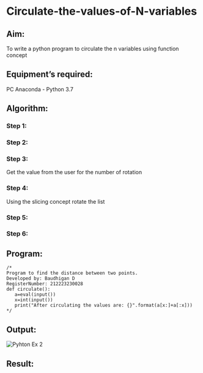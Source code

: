 # Circulate-the-values-of-N-variables
## Aim:
To write a python program to circulate the n variables using function concept
## Equipment’s required:
PC
Anaconda - Python 3.7
## Algorithm: 
### Step 1: 
### Step 2: 
### Step 3: 
Get the value from the user for the number of rotation
### Step 4: 
Using the slicing concept rotate the list

### Step 5: 
### Step 6: 
## Program:
```
/*
Program to find the distance between two points.
Developed by: Baudhigan D
RegisterNumber: 212223230028
def circulate():
   a=eval(input())
   x=int(input())
   print("After circulating the values are: {}".format(a[x:]+a[:x]))
*/
```
## Output:
![Pyhton Ex 2](https://github.com/ArchanaSharikalHarinarayanan/Circulate-the-values-of-N-variables/assets/151921158/de42e9d6-1267-4b6a-85da-7c4e9e501a89)

## Result:
